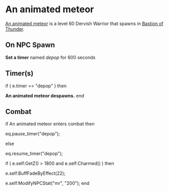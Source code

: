 # An animated meteor



[An animated meteor](/npc/209138) is a level 60 Dervish Warrior that spawns in [Bastion of Thunder](/zone/209).



## On NPC Spawn

**Set a timer** named *depop* for 600 seconds


## Timer(s)

if ( e.timer == "depop" ) then


**An animated meteor despawns.**
end



## Combat

if  An animated meteor enters combat  then


eq.pause_timer("depop");

else


eq.resume_timer("depop");





if ( e.self:GetZ() > 1800 and e.self:Charmed() ) then


e.self:BuffFadeByEffect(22);


e.self:ModifyNPCStat("mr", "200");
end
